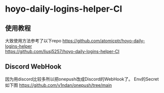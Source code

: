 # hoyo-daily-logins-helper-CI

## 使用教程

大致使用方法参考了以下repo
<https://github.com/atomicptr/hoyo-daily-logins-helper>  
<https://github.com/liusj5257/hoyo-daily-logins-helper-CI>

## Discord WebHook

因为用discord比较多所以把onepush改成Discord的WebHook了。
Env的Secret如下图
<https://github.com/y1ndan/onepush/tree/main>

